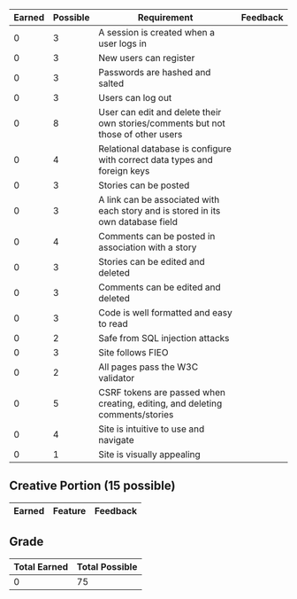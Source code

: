 | Earned | Possible | Requirement                                                                      | Feedback |
| ------ | -------- | -------------------------------------------------------------------------------- | -------- |
| 0      | 3        | A session is created when a user logs in                                         |          |
| 0      | 3        | New users can register                                                           |          |
| 0      | 3        | Passwords are hashed and salted                                                  |          |
| 0      | 3        | Users can log out                                                                |          |
| 0      | 8        | User can edit and delete their own stories/comments but not those of other users |          |
| 0      | 4        | Relational database is configure with correct data types and foreign keys        |          |
| 0      | 3        | Stories can be posted                                                            |          |
| 0      | 3        | A link can be associated with each story and is stored in its own database field |          |
| 0      | 4        | Comments can be posted in association with a story                               |          |
| 0      | 3        | Stories can be edited and deleted                                                |          |
| 0      | 3        | Comments can be edited and deleted                                               |          |
| 0      | 3        | Code is well formatted and easy to read                                          |          |
| 0      | 2        | Safe from SQL injection attacks                                                  |          |
| 0      | 3        | Site follows FIEO                                                                |          |
| 0      | 2        | All pages pass the W3C validator                                                 |          |
| 0      | 5        | CSRF tokens are passed when creating, editing, and deleting comments/stories     |          |
| 0      | 4        | Site is intuitive to use and navigate                                            |          |
| 0      | 1        | Site is visually appealing                                                       |          |

## Creative Portion (15 possible)

| Earned | Feature | Feedback |
| ------ | ------- | -------- |

## Grade

| Total Earned | Total Possible |
| ------------ | -------------- |
| 0            | 75             |
